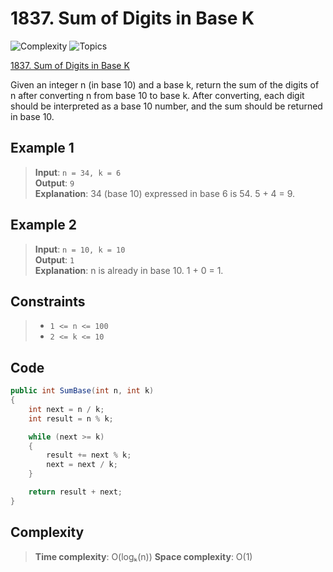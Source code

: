 # 1837. Sum of Digits in Base K

![Complexity](https://img.shields.io/badge/easy-green)
![Topics](https://img.shields.io/badge/math-blue)

[1837. Sum of Digits in Base K](https://leetcode.com/problems/sum-of-digits-in-base-k/description/)

Given an integer n (in base 10) and a base k, return the sum of the digits of n after converting n from base 10 to base k.  After converting, each digit should be interpreted as a base 10 number, and the sum should be returned in base 10.

## Example 1
> **Input**: `n = 34, k = 6`  
> **Output**: `9`  
> **Explanation**: 34 (base 10) expressed in base 6 is 54. 5 + 4 = 9.

## Example 2
> **Input**: `n = 10, k = 10`  
> **Output**: `1`  
> **Explanation**: n is already in base 10. 1 + 0 = 1.

## Constraints
> - `1 <= n <= 100`  
> - `2 <= k <= 10`

## Code
```csharp
public int SumBase(int n, int k)
{
    int next = n / k;
    int result = n % k;

    while (next >= k)
    {
        result += next % k;
        next = next / k;
    }

    return result + next;
}
```

## Complexity
> **Time complexity**: O(logₖ(n))
> **Space complexity**: O(1)